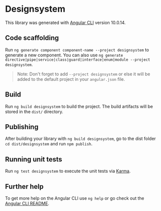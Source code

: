 # Designsystem

This library was generated with [Angular CLI](https://github.com/angular/angular-cli) version 10.0.14.

## Code scaffolding

Run `ng generate component component-name --project designsystem` to generate a new component. You can also use `ng generate directive|pipe|service|class|guard|interface|enum|module --project designsystem`.
> Note: Don't forget to add `--project designsystem` or else it will be added to the default project in your `angular.json` file. 

## Build

Run `ng build designsystem` to build the project. The build artifacts will be stored in the `dist/` directory.

## Publishing

After building your library with `ng build designsystem`, go to the dist folder `cd dist/designsystem` and run `npm publish`.

## Running unit tests

Run `ng test designsystem` to execute the unit tests via [Karma](https://karma-runner.github.io).

## Further help

To get more help on the Angular CLI use `ng help` or go check out the [Angular CLI README](https://github.com/angular/angular-cli/blob/master/README.md).
